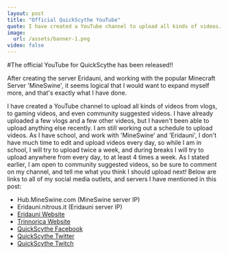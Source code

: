 ```yaml
---
layout: post
title: "Official QuickScythe YouTube"
quote: I have created a YouTube channel to upload all kinds of videos.
image: 
  url: /assets/banner-1.png
video: false
---
```


#The official YouTube for QuickScythe has been released!!

After creating the server Eridauni, and working with the popular Minecraft Server 'MineSwine', it seems logical that I would want to expand myself more, and that's exactly what I have done. 

I have created a YouTube channel to upload all kinds of videos from vlogs, to gaming videos, and even community suggested videos. I have already uploaded a few vlogs and a few other videos, but I haven't been able to upload anything else recently. I am still working out a schedule to upload videos. As I have school, and work with 'MineSwine' and 'Eridauni', I don't have much time to edit and upload videos every day, so while I am in school, I will try to upload twice a week, and during breaks I will try to upload anywhere from every day, to at least 4 times a week. As I stated earlier, I am open to community suggested videos, so be sure to comment on my channel, and tell me what you think I should upload next! Below are links to all of my social media outlets, and servers I have mentioned in this post:

- Hub.MineSwine.com (MineSwine server IP)
- Eridauni.nitrous.it (Eridauni server IP)
- [Eridauni Website](http://Eridauni.github.io)
- [Trinnorica Website](http://trinnorica.github.io)
- [QuickScythe Facebook](http://www.facebook.com/quickscythe)
- [QuickScythe Twitter](http://www.twitter.com/QuickScythe)
- [QuickScythe Twitch](http://www.twitch.com/QuickScythe)
